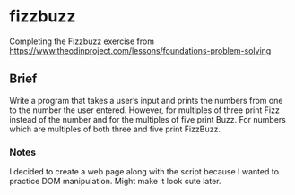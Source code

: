 # fizzbuzz
Completing the Fizzbuzz exercise from https://www.theodinproject.com/lessons/foundations-problem-solving

## Brief
Write a program that takes a user’s input and prints the numbers from one to the number the user entered. However, for multiples of three print Fizz instead of the number and for the multiples of five print Buzz. For numbers which are multiples of both three and five print FizzBuzz.

### Notes
I decided to create a web page along with the script because I wanted to practice DOM manipulation. Might make it look cute later.